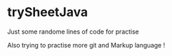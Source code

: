 # trySheetJava
Just some randome lines of code for practise

Also trying to practise more git and Markup language !

